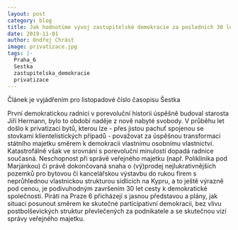 ```yaml
---
layout: post
category: blog
title: Jak hodnotíme vývoj zastupitelské demokracie za posledních 30 let v Praze 6
date: 2019-11-01
author: Ondřej Chrást
image: privatizace.jpg
tags: |-
  Praha_6
  Sestka
  zastupitelska_demokracie
  privatizace
---
```

Článek je vyjádřením pro listopadové číslo časopisu Šestka

První demokratickou radnici v porevoluční historii úspěšně budoval starosta Jiří Hermann, bylo to období naděje z nově nabyté svobody. V průběhu let došlo k privatizaci bytů, kterou lze - přes jistou pachuť spojenou se stovkami klientelistických případů - považovat za úspěšnou transformaci státního majetku směrem k demokracii vlastnímu osobnímu vlastnictví. Katastrofálně však ve srovnání s porevoluční minulostí dopadá radnice současná. Neschopnost při správě veřejného majetku (např. Poliklinika pod Marjánkou) či právě dokončovaná snaha o (vý)prodej nejlukrativnějších pozemků pro bytovou či kancelářskou výstavbu do rukou firem s neprůhlednou vlastnickou strukturou sídlících na Kypru, a to ještě výrazně pod cenou, je podivuhodným završením 30 let cesty k demokratické společnosti. 
Piráti na Praze 6 přicházejí s jasnou představou a plány, jak situaci posunout směrem ke skutečné participativní demokracii, bez vlivu postbolševických struktur převlečených za podnikatele a se skutečnou vizí správy veřejného majetku. 